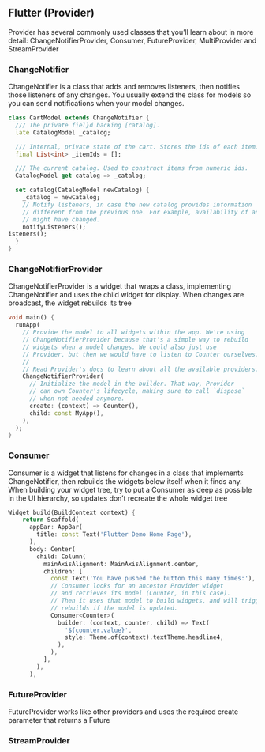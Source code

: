 ## Flutter (Provider)

Provider has several commonly used classes that you’ll learn about in more detail: 
ChangeNotifierProvider, Consumer, FutureProvider, MultiProvider and 
StreamProvider



### ChangeNotifier

ChangeNotifier is a class that adds and removes listeners, then notifies those 
listeners of any changes. You usually extend the class for models so you can send 
notifications when your model changes.

```dart
class CartModel extends ChangeNotifier {
  /// The private fiel}d backing [catalog].
  late CatalogModel _catalog;

  /// Internal, private state of the cart. Stores the ids of each item.
  final List<int> _itemIds = [];

  /// The current catalog. Used to construct items from numeric ids.
  CatalogModel get catalog => _catalog;

  set catalog(CatalogModel newCatalog) {
    _catalog = newCatalog;
    // Notify listeners, in case the new catalog provides information
    // different from the previous one. For example, availability of an item
    // might have changed.
    notifyListeners();
isteners();
  }
}
```

### ChangeNotifierProvider

ChangeNotifierProvider is a widget that wraps a class, implementing 
ChangeNotifier and uses the child widget for display. When changes are broadcast, 
the widget rebuilds its tree

```dart
void main() {
  runApp(
    // Provide the model to all widgets within the app. We're using
    // ChangeNotifierProvider because that's a simple way to rebuild
    // widgets when a model changes. We could also just use
    // Provider, but then we would have to listen to Counter ourselves.
    //
    // Read Provider's docs to learn about all the available providers.
    ChangeNotifierProvider(
      // Initialize the model in the builder. That way, Provider
      // can own Counter's lifecycle, making sure to call `dispose`
      // when not needed anymore.
      create: (context) => Counter(),
      child: const MyApp(),
    ),
  );
}
```

### Consumer

Consumer is a widget that listens for changes in a class that implements 
ChangeNotifier, then rebuilds the widgets below itself when it finds any. When 
building your widget tree, try to put a Consumer as deep as possible in the UI 
hierarchy, so updates don’t recreate the whole widget tree

```dart
Widget build(BuildContext context) {
    return Scaffold(
      appBar: AppBar(
        title: const Text('Flutter Demo Home Page'),
      ),
      body: Center(
        child: Column(
          mainAxisAlignment: MainAxisAlignment.center,
          children: [
            const Text('You have pushed the button this many times:'),
            // Consumer looks for an ancestor Provider widget
            // and retrieves its model (Counter, in this case).
            // Then it uses that model to build widgets, and will trigger
            // rebuilds if the model is updated.
            Consumer<Counter>(
              builder: (context, counter, child) => Text(
                '${counter.value}',
                style: Theme.of(context).textTheme.headline4,
              ),
            ),
          ],
        ),
      ),
```

### FutureProvider

FutureProvider works like other providers and uses the required create parameter 
that returns a Future



### StreamProvider






